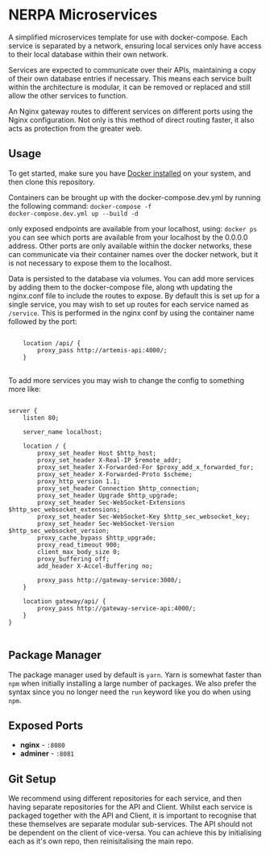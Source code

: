 # NERPA Microservices

A simplified microservices template for use with docker-compose. 
Each service is separated by a network, ensuring local services 
only have access to their local database within their own network. 

Services are expected to communicate over their APIs, maintaining 
a copy of their own database entries if necessary. This means 
each service built within the architecture is modular, it can be 
removed or replaced and still allow the other services to function. 

An Nginx gateway routes to different services on different ports
using the Nginx configuration. Not only is this method of direct 
routing faster, it also acts as protection from the greater web. 

## Usage

To get started, make sure you have [Docker installed](https://docs.docker.com/docker-for-mac/install/) on your system, and then clone this repository.

Containers can be brought up with the docker-compose.dev.yml by running the following command: <code>docker-compose -f docker-compose.dev.yml up --build -d</code>

only exposed endpoints are available from your localhost, using: <code>docker ps</code> you can see which ports are available from your localhost 
by the 0.0.0.0 address. Other ports are only available within the docker networks, these can communicate via their container names over the docker
network, but it is not necessary to expose them to the localhost. 

Data is persisted to the database via volumes. You can add more services by adding them to the docker-compose file, along wth updating 
the nginx.conf file to include the routes to expose. By default this is set up for a single service, you may wish to set up routes 
for each service named as ````/service````. This is performed
in the nginx conf by using the container name followed by the port:

<pre>
<code>
    location /api/ {
        proxy_pass http://artemis-api:4000/;
    }
</code>
</pre>

To add more services you may wish to change the config to something more like:

<pre>
<code>
server {
    listen 80;

    server_name localhost;

    location / {
        proxy_set_header Host $http_host;
        proxy_set_header X-Real-IP $remote_addr;
        proxy_set_header X-Forwarded-For $proxy_add_x_forwarded_for;
        proxy_set_header X-Forwarded-Proto $scheme;
        proxy_http_version 1.1;
        proxy_set_header Connection $http_connection;
        proxy_set_header Upgrade $http_upgrade;
        proxy_set_header Sec-WebSocket-Extensions $http_sec_websocket_extensions;
        proxy_set_header Sec-WebSocket-Key $http_sec_websocket_key;
        proxy_set_header Sec-WebSocket-Version $http_sec_websocket_version;
        proxy_cache_bypass $http_upgrade;
        proxy_read_timeout 900;
        client_max_body_size 0;
        proxy_buffering off;
        add_header X-Accel-Buffering no;
        
        proxy_pass http://gateway-service:3000/;
    }
    
    location gateway/api/ {
        proxy_pass http://gateway-service-api:4000/;
    }
}
</code>
</pre>

## Package Manager

The package manager used by default is ````yarn````. Yarn is somewhat faster than ```npm``` when initially installing a large number of packages. We also prefer the syntax since you no longer need the ````run```` keyword like you do when using ````npm````.

## Exposed Ports 

- **nginx** - `:8080`
- **adminer** - `:8081`

## Git Setup

We recommend using different repositories for each service, and 
then having separate repositories for the API and Client. Whilst each
service is packaged together with the API and Client, it is important
to recognise that these themselves are separate modular sub-services. The API
should not be dependent on the client of vice-versa. You can achieve this by initialising each as it's own repo, then reinisitalising the main repo. 

